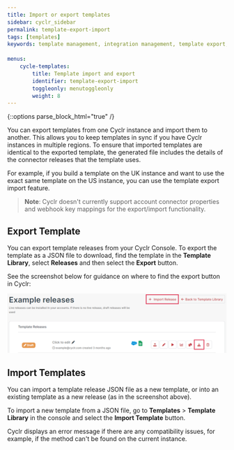 ```yaml
---
title: Import or export templates
sidebar: cyclr_sidebar
permalink: template-export-import
tags: [templates]
keywords: template management, integration management, template export, template import

menus:
    cycle-templates:
        title: Template import and export
        identifier: template-export-import
        toggleonly: menutoggleonly
        weight: 8
---
```

{::options parse_block_html="true" /}
<section class="card">
You can export templates from one Cyclr instance and import them to another. This allows you to keep templates in sync if you have Cyclr instances in multiple regions. To ensure that imported templates are identical to the exported template, the generated file includes the details of the connector releases that the template uses.

For example, if you build a template on the UK instance and want to use the exact same template on the US instance, you can use the template export import feature.

> **Note**: Cyclr doesn't currently support account connector properties and webhook key mappings for the export/import functionality.

</section>
<section class="card">

## Export Template

You can export template releases from your Cyclr Console. To export the template as a JSON file to download, find the template in the **Template Library**, select **Releases** and then select the **Export** button.

See the screenshot below for guidance on where to find the export button in Cyclr:

![A screenshot of the template release screen with the import and export buttons highlighted.](./images/template-export.png)

</section>
<section class="card">

## Import Templates

You can import a template release JSON file as a new template, or into an existing template as a new release (as in the screenshot above). 

To import a new template from a JSON file, go to **Templates** > **Template Library** in the console and select the **Import Template** button.

Cyclr displays an error message if there are any compatibility issues, for example, if the method can't be found on the current instance.

</section>
